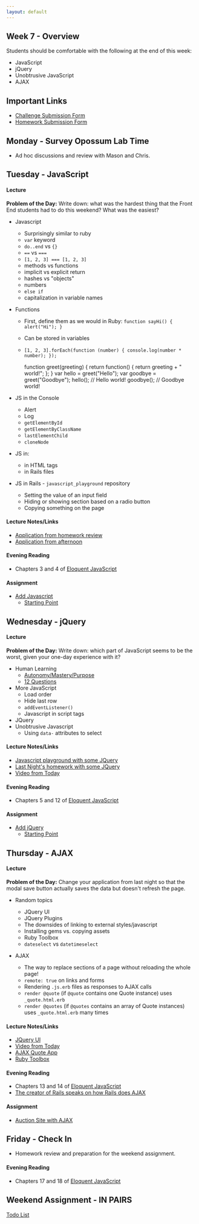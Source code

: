 ```yaml
---
layout: default
---
```


## Week 7 - Overview

Students should be comfortable with the following at the end of this week:

* JavaScript
* jQuery
* Unobtrusive JavaScript
* AJAX


## Important Links

* [Challenge Submission Form](http://goo.gl/forms/OzzXZL6iEF)
* [Homework Submission Form](http://goo.gl/forms/o9so3mi9Sd)


## Monday - Survey Opossum Lab Time

* Ad hoc discussions and review with Mason and Chris.

## Tuesday - JavaScript

#### Lecture

**Problem of the Day:** Write down: what was the hardest thing that the Front End students had to do this weekend?  What was the easiest?

* Javascript
  * Surprisingly similar to ruby
  * `var` keyword
  * `do..end` vs `{}`
  * `==` vs `===`
  * `[1, 2, 3] === [1, 2, 3]`
  * methods vs functions
  * implicit vs explicit return
  * hashes vs "objects"
  * numbers
  * `else if`
  * capitalization in variable names

* Functions
  * First, define them as we would in Ruby: `function sayHi() { alert("Hi"); }`
  * Can be stored in variables
  * `[1, 2, 3].forEach(function (number) { console.log(number * number); });`

    function greet(greeting) {
      return function() {
        return greeting + " world!";
      };
    }
    var hello = greet("Hello");
    var goodbye = greet("Goodbye");
    hello(); // Hello world!
    goodbye(); // Goodbye world!

* JS in the Console
  * Alert
  * Log
  * `getElementById`
  * `getElementByClassName`
  * `lastElementChild`
  * `cloneNode`
* JS in:
  * in HTML tags
  * in Rails files
* JS in Rails - `javascript_playground` repository
  * Setting the value of an input field
  * Hiding or showing section based on a radio button
  * Copying something on the page

#### Lecture Notes/Links

* [Application from homework review](https://github.com/tiyd-rails-2015-01/online_voting_example)
* [Application from afternoon](https://github.com/tiyd-rails-2015-01/javascript_playground)

#### Evening Reading

* Chapters 3 and 4 of [Eloquent JavaScript](http://eloquentjavascript.net/)

#### Assignment

* [Add Javascript](https://github.com/tiyd-rails-2015-05/add_javascript)
  * [Starting Point](https://github.com/tiyd-rails-2015-05/coursyl)


## Wednesday - jQuery

#### Lecture

**Problem of the Day:** Write down: which part of JavaScript seems to be the worst, given your one-day experience with it?

* Human Learning
  * [Autonomy/Mastery/Purpose](https://www.youtube.com/watch?v=u6XAPnuFjJc)
  * [12 Questions](w7-1/12questions.pdf)
* More JavaScript
  * Load order
  * Hide last row
  * `addEventListener()`
  * Javascript in script tags
* JQuery
* Unobtrusive Javascript
  * Using `data-` attributes to select

#### Lecture Notes/Links

* [Javascript playground with some JQuery](https://github.com/tiyd-rails-2015-01/javascript_playground)
* [Last Night's homework with some JQuery](https://github.com/tiyd-rails-2015-01/coursyl_with_some_jquery)
* [Video from Today](http://youtu.be/DeoxHlqCowc)

#### Evening Reading

* Chapters 5 and 12 of [Eloquent JavaScript](http://eloquentjavascript.net/)

#### Assignment

* [Add jQuery](https://github.com/tiyd-rails-2015-05/add_jquery)
  * [Starting Point](https://github.com/tiyd-rails-2015-05/coursyl_with_some_jquery)


## Thursday - AJAX

#### Lecture

**Problem of the Day:** Change your application from last night so that the modal save button actually saves the data but doesn't refresh the page.

* Random topics
  * JQuery UI
  * JQuery Plugins
  * The downsides of linking to external styles/javascript
  * Installing gems vs. copying assets
  * Ruby Toolbox
  * `dateselect` vs `datetimeselect`

* AJAX
  * The way to replace sections of a page without reloading the whole page!
  * `remote: true` on links and forms
  * Rendering `.js.erb` files as responses to AJAX calls
  * `render @quote` (if `@quote` contains one Quote instance) uses `_quote.html.erb`
  * `render @quotes` (if `@quotes` contains an array of Quote instances) uses `_quote.html.erb` many times

#### Lecture Notes/Links

* [JQuery UI](http://jqueryui.com/)
* [Video from Today](http://youtu.be/OLLb_ZVU_ow)
* [AJAX Quote App](https://github.com/tiyd-rails-2015-01/example_ajax)
* [Ruby Toolbox](https://www.ruby-toolbox.com)


#### Evening Reading

* Chapters 13 and 14 of [Eloquent JavaScript](http://eloquentjavascript.net/)
* [The creator of Rails speaks on how Rails does AJAX](https://signalvnoise.com/posts/3697-server-generated-javascript-responses)

#### Assignment

* [Auction Site with AJAX](https://github.com/tiyd-rails-2015-05/auction_ajax)


## Friday - Check In

* Homework review and preparation for the weekend assignment.

#### Evening Reading

* Chapters 17 and 18 of [Eloquent JavaScript](http://eloquentjavascript.net/)

## Weekend Assignment - IN PAIRS

[Todo List](https://github.com/tiyd-rails-2015-05/todo_app)
